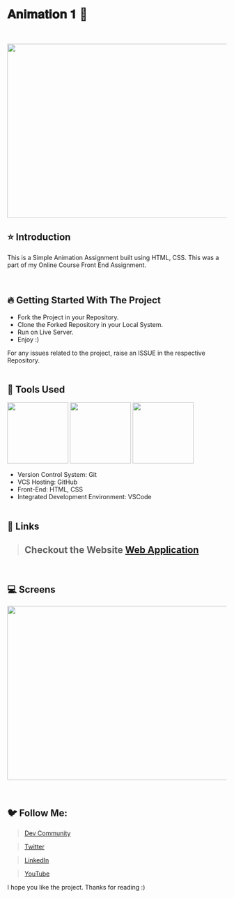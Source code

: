 # 𝐀𝐧𝐢𝐦𝐚𝐭𝐢𝐨𝐧 𝟏 🚀

<br/>
<p align="center">
<img height="400" width="800" src="https://user-images.githubusercontent.com/76626529/183897018-68cb643e-1121-4af2-aa49-06c55e4c2c20.png">
</p>

## ⭐ Introduction

This is a Simple Animation Assignment built using HTML, CSS. This was a part of my Online Course Front End Assignment.

   <br/>

## 🔥 Getting Started With The Project

-  Fork the Project in your Repository.
-  Clone the Forked Repository in your Local System.
-  Run on Live Server.
-  Enjoy :)

For any issues related to the project, raise an ISSUE in the respective Repository.
<br/>
<br/>

## 🔨 Tools Used

<p align="justify">
<img height="140" width="140" src="https://www.w3.org/html/logo/downloads/HTML5_Logo_256.png">
<img height="140" width="140" src="https://logodix.com/logo/470309.png">
<img height="140" width="140" src="https://code.visualstudio.com/assets/apple-touch-icon.png">
</p>

-  Version Control System: Git
-  VCS Hosting: GitHub
-  Front-End: HTML, CSS
-  Integrated Development Environment: VSCode
   <br/>
   <br/>

## 🔗 Links

> ## Checkout the Website [Web Application](https://ayush-kanduri.github.io/Animation-1/)

 <br/>

## 💻 Screens

<p align="justify">
<img height="400" width="800" src="https://user-images.githubusercontent.com/76626529/183901288-402b270f-ec42-4907-928a-c8379682f321.gif">
</p>
<br/>

## 🐦 Follow Me:

> [Dev Community](https://dev.to/ayushkanduri)

> [Twitter](https://twitter.com/ayush_codes)

> [LinkedIn](https://www.linkedin.com/in/ayushkanduri/)

> [YouTube](https://www.youtube.com/channel/UC6c1ajC_2jF7wQp7Y13t2bg)

I hope you like the project. Thanks for reading :)
